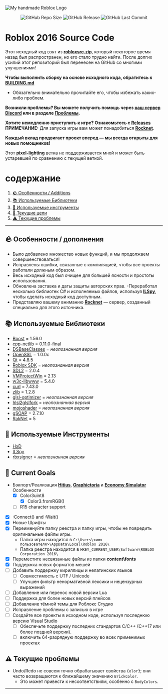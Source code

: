 ![My *handmade* Roblox Logo](https://github.com/user-attachments/assets/ced623cd-6692-4759-8e46-e9453f5454fc)

<p align="center">
<img alt="GitHub Repo Size" src="https://img.shields.io/github/repo-size/P0L3NARUBA/roblox-2016-source-code">
<img alt="GitHub Release" src="https://img.shields.io/github/v/release/P0L3NARUBA/roblox-2016-source-code?color=violet">
<img alt="GitHub Last Commit" src="https://img.shields.io/github/last-commit/P0L3NARUBA/roblox-2016-source-code/master">
</p>

# Roblox 2016 Source Code

Этот исходный код взят из **[robloxsrc.zip](https://mega.nz/file/mrxkSRRK#n5YmV1iPUPZCfiI6IDWkT3eDq9k3-yA7rl_hURked8Y)**, который некоторое время назад был распространен, но его стало трудно найти.
После долгих усилий этот репозиторий был перенесен на GitHub со многими улучшениями!

**Чтобы выполнить сборку на основе исходного кода, обратитесь к [BUILDING.md](/BUILDING.md)**<br>
- Обязательно внимательно прочитайте его, чтобы избежать каких-либо проблем.

**Возникли проблемы? Вы можете получить помощь через [наш сервер Discord](https://www.discord.gg/rVrYHdrbsp) или в разделе [Проблемы](https://github.com/P0L3NARUBA/roblox-2016-source-code/issues).**

**Хотите немедленно приступить к игре? Ознакомьтесь с [Releases](https://github.com/P0L3NARUBA/roblox-2016-source-code/releases)**<br>
**ПРИМЕЧАНИЕ:** Для запуска игры вам может понадобиться **[Rocknet](https://github.com/P0L3NARUBA/Rocknet/tree/main)**.

**Каждый вклад продвигает проект вперед — мы всегда открыты для новых помощников!**

Этот **[pixel-lighting](https://github.com/P0L3NARUBA/roblox-2016-source-code/tree/pixel-lighting)** ветка не поддерживается мной и может быть устаревшей по сравнению с текущей веткой.
# содержание
1. [🪨 Особенности / Additions](#-features--additions)
2. [📚 Используемые Библиотеки](#-libraries-used)
3. [🔨 Используемые инструменты](#-tools-used)
4. [🎯 Текущие цели](#-current-goals)
5. [⚠️ Текущие проблемы](#%EF%B8%8F-current-problems)

---

## 🪨 Особенности / дополнения
- Было добавлено множество новых функций, и мы продолжаем совершенствоваться!
- Исправлены ошибки, связанные с компиляцией, чтобы все проекты работали должным образом.
- Весь исходный код был очищен для большей ясности и простоты использования.
- Обновлена заставка и даты защиты авторских прав.
-Переработал несколько библиотек C# и исполняемых файлов, используя **[ILSpy](https://github.com/icsharpcode/ILSpy/releases)**, чтобы сделать исходный код доступным.
- Представляю вашему вниманию **[Rocknet](https://github.com/P0L3NARUBA/Rocknet/tree/main)** — сервер, созданный специально для этого источника.

## 📚 Используемые Библиотеки
- [Boost](/Contribs/boost_1_56_0) = 1.56.0
- [cpp-netlib](/Contribs/cpp-netlib-0.11.0-final) = 0.11.0-final
- [DSBaseClasses](/Contribs/DSBaseClasses) = *неопознанная версия*
- [OpenSSL](/Contribs/openssl) = 1.0.0c
- [Qt](/BUILDING_CONTRIBS.md) = 4.8.5
- [Roblox SDK](/Contribs/SDK) = *неопознанная версия*
- [SDL2](/Contribs/SDL2) = 2.0.4
- [VMProtectWin](/Contribs/VMProtectWin_2.13) = 2.13
- [w3c-libwww](/Contribs/w3c-libwww-5.4.0) = 5.4.0
- [curl](/Contribs/windows/x86/curl/curl-7.43.0) = 7.43.0
- [zlib](/Contribs/windows/x86/zlib/zlib-1.2.8) = 1.2.8
- [glsl-optimizer](/Rendering/ShaderCompiler/glsl-optimizer) = *неопознанная версия*
- [hlsl2glslfork](/Rendering/ShaderCompiler/hlsl2glslfork) = *неопознанная версия*
- [mojoshader](/Rendering/ShaderCompiler/mojoshader) = *неопознанная версия*
- [gSOAP](/RCCService/gSOAP/gsoap-2.7) = 2.7.10
- [RakNet](/Network/raknet) = 5 

## 🔨 Используемые Инструменты
- [HxD](https://mh-nexus.de/en/downloads.php?product=HxD20)
- [ILSpy](https://github.com/icsharpcode/ILSpy/releases)
- [rbxsigner](/Tools/rbxsigner) = *неопознанная версия*

## 🎯 Current Goals
- Бэкпорт/Реализация **[Hitius](https://mega.nz/file/DnxUTAgI#52pYMEJyRFMMXVMAU71GboVWYxaTCv25eWB4QHFma6M)**, **[Graphictoria](https://mega.nz/file/e2RU0YbT#tGVrpYqR4fv6z7a4QQcdqT0nbmgdssGm3wGFd9jCiHA)** и **[Economy Simulator](https://mega.nz/file/76AyxJzC#fuKcKHTK6YI5S8zLyelsB7PIt0fVVTsWu9KTrgvXk2E)** Особенности
  - [x] Color3uint8  
     - [x] Color3.fromRGB()  
  - [ ] R15 character support  
- [x] :Connect() and :Wait()
- [x] Новые Шрифты
- [x] Переименуйте папку реестра и папку игры, чтобы не повредить оригинальные файлы игры.
   - Папка игры находится в `C:\Users\<имя пользователя>\AppData\Local\Roblox 2016\`
   - Папка реестра находится в `HKEY_CURRENT_USER\Software\ROBLOX Corporation 2016\`
- [x] Переместите несвязанные файлы из папки **content\fonts**
- [x] Поддержка новых форматов мешей
- [ ] Добавить поддержку кириллицы и нелатинских языков
  - [ ] Совместимость с UTF / Unicode  
  - [ ] Улучшен фильтр ненормативной лексики и нецензурных выражений
- [ ] Добавление или перенос новой версии Lua
- [ ] Поддержка для более новых версий плейсов
- [ ] Добавление тёмной темы для Роблокс Студио  
- [ ] Исправление проблемы с записью в игре 
- [ ] Создайте все проекты в исходном коде, используя последнюю версию Visual Studio  
  - [ ] Обеспечьте поддержку последних стандартов C/C++ (C++17 или более поздней версии).  
  - [ ] включить 64-разрядную поддержку во всех применимых проектах

## ⚠️ Текущие проблемы
- Undo/Redo не совсем точно обрабатывает свойства `Color3`; они часто возвращаются к ближайшему значению `BrickColor`.
  - Это может привести к несоответствиям, особенно с `BodyColors`.

---
